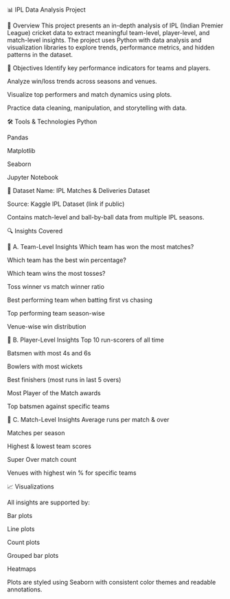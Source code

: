 📊 IPL Data Analysis Project


🏏 Overview
This project presents an in-depth analysis of IPL (Indian Premier League) cricket data to extract meaningful team-level, player-level, and match-level insights. The project uses Python with data analysis and visualization libraries to explore trends, performance metrics, and hidden patterns in the dataset.


🎯 Objectives
Identify key performance indicators for teams and players.

Analyze win/loss trends across seasons and venues.

Visualize top performers and match dynamics using plots.

Practice data cleaning, manipulation, and storytelling with data.



🛠️ Tools & Technologies
Python

Pandas

Matplotlib

Seaborn

Jupyter Notebook




📁 Dataset
Name: IPL Matches & Deliveries Dataset

Source: Kaggle IPL Dataset (link if public)

Contains match-level and ball-by-ball data from multiple IPL seasons.




🔍 Insights Covered

🔹 A. Team-Level Insights
Which team has won the most matches?

Which team has the best win percentage?

Which team wins the most tosses?

Toss winner vs match winner ratio

Best performing team when batting first vs chasing

Top performing team season-wise

Venue-wise win distribution


🔹 B. Player-Level Insights
Top 10 run-scorers of all time

Batsmen with most 4s and 6s

Bowlers with most wickets

Best finishers (most runs in last 5 overs)

Most Player of the Match awards

Top batsmen against specific teams


🔹 C. Match-Level Insights
Average runs per match & over

Matches per season

Highest & lowest team scores

Super Over match count

Venues with highest win % for specific teams


📈 Visualizations

All insights are supported by:

Bar plots

Line plots

Count plots

Grouped bar plots

Heatmaps

Plots are styled using Seaborn with consistent color themes and readable annotations.
